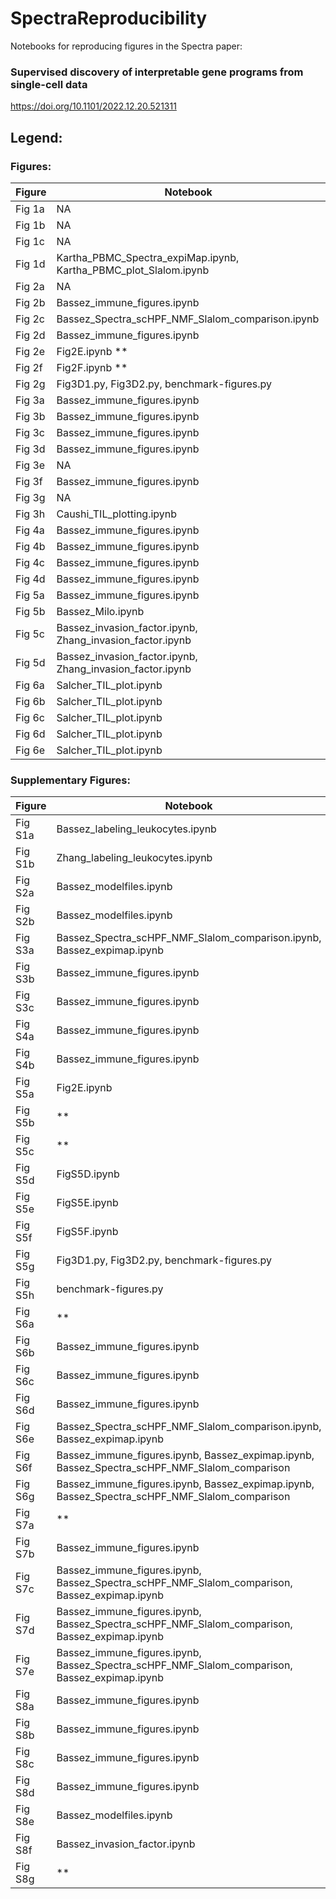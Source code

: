 # SpectraReproducibility

Notebooks for reproducing figures in the Spectra paper:

### Supervised discovery of interpretable gene programs from single-cell data

https://doi.org/10.1101/2022.12.20.521311

## Legend:

### Figures:
| Figure | Notebook |
| ------ | -------- |
| Fig 1a |   NA     |
| Fig 1b |   NA     |
| Fig 1c |   NA     |
| Fig 1d |   Kartha_PBMC_Spectra_expiMap.ipynb, Kartha_PBMC_plot_Slalom.ipynb |
| Fig 2a |   NA     |
| Fig 2b |   Bassez_immune_figures.ipynb     |
| Fig 2c | Bassez_Spectra_scHPF_NMF_Slalom_comparison.ipynb |
| Fig 2d | Bassez_immune_figures.ipynb |
| Fig 2e | Fig2E.ipynb ** |
| Fig 2f | Fig2F.ipynb ** |
| Fig 2g | Fig3D1.py, Fig3D2.py, benchmark-figures.py |
| Fig 3a | Bassez_immune_figures.ipynb | 
| Fig 3b | Bassez_immune_figures.ipynb |
| Fig 3c | Bassez_immune_figures.ipynb | 
| Fig 3d | Bassez_immune_figures.ipynb |
| Fig 3e | NA |
| Fig 3f | Bassez_immune_figures.ipynb |
| Fig 3g | NA |
| Fig 3h | Caushi_TIL_plotting.ipynb |
| Fig 4a | Bassez_immune_figures.ipynb |
| Fig 4b | Bassez_immune_figures.ipynb |
| Fig 4c | Bassez_immune_figures.ipynb |
| Fig 4d | Bassez_immune_figures.ipynb |
| Fig 5a | Bassez_immune_figures.ipynb |
| Fig 5b | Bassez_Milo.ipynb |
| Fig 5c | Bassez_invasion_factor.ipynb, Zhang_invasion_factor.ipynb |
| Fig 5d | Bassez_invasion_factor.ipynb, Zhang_invasion_factor.ipynb |
| Fig 6a | Salcher_TIL_plot.ipynb |
| Fig 6b | Salcher_TIL_plot.ipynb | 
| Fig 6c | Salcher_TIL_plot.ipynb |
| Fig 6d | Salcher_TIL_plot.ipynb |
| Fig 6e | Salcher_TIL_plot.ipynb |


### Supplementary Figures:
| Figure | Notebook |
| ------ | -------- |
| Fig S1a | Bassez_labeling_leukocytes.ipynb | 
| Fig S1b | Zhang_labeling_leukocytes.ipynb |
| Fig S2a | Bassez_modelfiles.ipynb |
| Fig S2b | Bassez_modelfiles.ipynb |
| Fig S3a | Bassez_Spectra_scHPF_NMF_Slalom_comparison.ipynb, Bassez_expimap.ipynb |
| Fig S3b | Bassez_immune_figures.ipynb |
| Fig S3c | Bassez_immune_figures.ipynb |
| Fig S4a | Bassez_immune_figures.ipynb |
| Fig S4b | Bassez_immune_figures.ipynb |
| Fig S5a | Fig2E.ipynb |
| Fig S5b | ** |
| Fig S5c | ** | 
| Fig S5d | FigS5D.ipynb |
| Fig S5e | FigS5E.ipynb |
| Fig S5f | FigS5F.ipynb |
| Fig S5g | Fig3D1.py, Fig3D2.py, benchmark-figures.py |
| Fig S5h | benchmark-figures.py |
| Fig S6a | ** |
| Fig S6b | Bassez_immune_figures.ipynb |
| Fig S6c | Bassez_immune_figures.ipynb |
| Fig S6d | Bassez_immune_figures.ipynb |
| Fig S6e | Bassez_Spectra_scHPF_NMF_Slalom_comparison.ipynb, Bassez_expimap.ipynb |
| Fig S6f | Bassez_immune_figures.ipynb, Bassez_expimap.ipynb, Bassez_Spectra_scHPF_NMF_Slalom_comparison |
| Fig S6g | Bassez_immune_figures.ipynb, Bassez_expimap.ipynb, Bassez_Spectra_scHPF_NMF_Slalom_comparison |
| Fig S7a | ** |
| Fig S7b | Bassez_immune_figures.ipynb |
| Fig S7c | Bassez_immune_figures.ipynb, Bassez_Spectra_scHPF_NMF_Slalom_comparison, Bassez_expimap.ipynb |
| Fig S7d | Bassez_immune_figures.ipynb, Bassez_Spectra_scHPF_NMF_Slalom_comparison, Bassez_expimap.ipynb |
| Fig S7e | Bassez_immune_figures.ipynb, Bassez_Spectra_scHPF_NMF_Slalom_comparison, Bassez_expimap.ipynb |
| Fig S8a | Bassez_immune_figures.ipynb |
| Fig S8b | Bassez_immune_figures.ipynb |
| Fig S8c | Bassez_immune_figures.ipynb |
| Fig S8d | Bassez_immune_figures.ipynb |
| Fig S8e | Bassez_modelfiles.ipynb |
| Fig S8f | Bassez_invasion_factor.ipynb |
| Fig S8g | ** |
